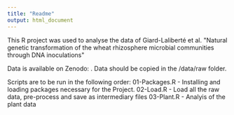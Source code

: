 ```yaml
---
title: "Readme"
output: html_document
---
```


This R project was used to analyse the data of Giard-Laliberté et al. "Natural 
genetic transformation of the wheat rhizosphere microbial communities through 
DNA inoculations"

Data is available on Zenodo: . Data should be copied in the /data/raw folder. 

Scripts are to be run in the following order:
01-Packages.R - Installing and loading packages necessary for the Project. 
02-Load.R - Load all the raw data, pre-process and save as intermediary files
03-Plant.R - Analyis of the plant data
